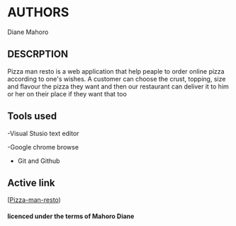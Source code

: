 # AUTHORS

Diane Mahoro

## DESCRPTION

Pizza man resto is a web application that help peaple to order online pizza according to one's wishes.
A customer can choose the crust, topping, size and flavour the pizza they want and then our restaurant can deliver it to him or her on their place if they want that too

## Tools used

-Visual Stusio text editor

-Google chrome browse

- Git and Github

## Active link

[[Pizza-man-resto](https://diane-mahoro.github.io/pizza-man/))

#### licenced under the terms of Mahoro Diane

